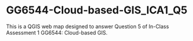 # GG6544-Cloud-based-GIS_ICA1_Q5
This is a QGIS web map designed to answer Question 5 of In-Class Assessment 1 GG6544: Cloud-based GIS.
